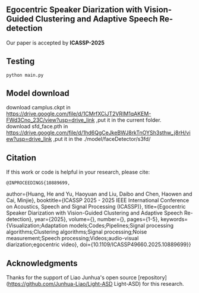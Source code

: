 Egocentric Speaker Diarization with Vision-Guided Clustering and Adaptive Speech Re-detection
---

Our paper is accepted by **ICASSP-2025**

Testing
---
```
python main.py
```

Model download
---  
download camplus.ckpt in https://drive.google.com/file/d/1CMrfXCiJT2VRIM1qAKEM-FWd3Cno_23C/view?usp=drive_link ,put it in the current folder.  
download sfd_face.pth in https://drive.google.com/file/d/1hd6QgCeJkeBWJ8rkTnOYSh3sthw_j8rH/view?usp=drive_link ,put it in the ./model/faceDetector/s3fd/ 


Citation
---
If this work or code is helpful in your research, please cite:

    @INPROCEEDINGS{10889699,
  author={Huang, He and Yu, Haoyuan and Liu, Daibo and Chen, Haowen and Cai, Minjie},
  booktitle={ICASSP 2025 - 2025 IEEE International Conference on Acoustics, Speech and Signal Processing (ICASSP)}, 
  title={Egocentric Speaker Diarization with Vision-Guided Clustering and Adaptive Speech Re-detection}, 
  year={2025},
  volume={},
  number={},
  pages={1-5},
  keywords={Visualization;Adaptation models;Codes;Pipelines;Signal processing algorithms;Clustering algorithms;Signal processing;Noise measurement;Speech processing;Videos;audio-visual diarization;egocentric video},
  doi={10.1109/ICASSP49660.2025.10889699}}


Acknowledgments
---

Thanks for the support of Liao Junhua's open source [repository](https://github.com/Junhua-Liao/Light-ASD Light-ASD) for this research.
